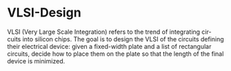 # VLSI-Design
VLSI (Very Large Scale Integration) refers to the trend of integrating cir- cuits into silicon chips. The goal is to design the VLSI of the circuits defining their electrical device: given a fixed-width plate and a list of rectangular circuits, decide how to place them on the plate so that the length of the final device is minimized.
